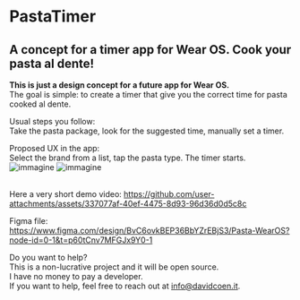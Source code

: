 # PastaTimer
## A concept for a timer app for Wear OS. Cook your pasta al dente!

**This is just a design concept for a future app for Wear OS.**
<br>The goal is simple: to create a timer that give you the correct time for pasta cooked al dente.


Usual steps you follow:
<br>Take the pasta package, look for the suggested time, manually set a timer.

Proposed UX in the app:
<br>Select the brand from a list, tap the pasta type. The timer starts.
![immagine](https://github.com/user-attachments/assets/3ca98788-7e38-4dd5-85f5-4ab7021c376d)
![immagine](https://github.com/user-attachments/assets/d6012a4c-0c7d-40e7-99a1-aab01e1aa084)

<br>Here a very short demo video:
https://github.com/user-attachments/assets/337077af-40ef-4475-8d93-96d36d0d5c8c

Figma file: https://www.figma.com/design/BvC6ovkBEP36BbYZrEBjS3/Pasta-WearOS?node-id=0-1&t=p60tCnv7MFGJx9Y0-1

Do you want to help?
<br>This is a non-lucrative project and it will be open source.
<br>I have no money to pay a developer.
<br>If you want to help, feel free to reach out at info@davidcoen.it.
